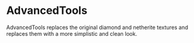 # AdvancedTools
AdvancedTools replaces the original diamond and netherite textures and replaces them with a more simplistic and clean look.
